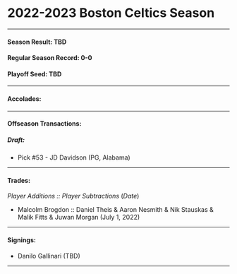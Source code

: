 # 2022-2023 Boston Celtics Season
----------------------------------
#### Season Result: TBD
#### Regular Season Record: 0-0
#### Playoff Seed: TBD
----------------------------------
#### Accolades:
----------------------------------
#### Offseason Transactions:
##### Draft: 
- Pick #53 - JD Davidson (PG, Alabama)
----------------------------------
#### Trades:
  _Player Additions :: Player Subtractions_ (_Date_)
  - Malcolm Brogdon :: Daniel Theis &  Aaron Nesmith & Nik Stauskas & Malik Fitts & Juwan Morgan (July 1, 2022)
----------------------------------
#### Signings:
  - Danilo Gallinari (TBD)
----------------------------------
